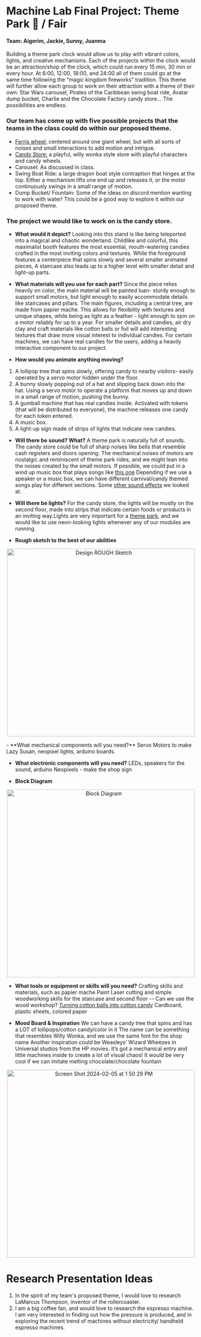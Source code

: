 # Machine Lab Final Project: Theme Park 🎪 / Fair

#### Team: Aigerim, Jackie, Sunny, Juanma

Building a theme park clock would allow us to play with vibrant colors, lights, and creative mechanisms. Each of the projects within the clock would be an attraction/shop of the clock, which could run every 15 min, 30 min or every hour. At 6:00, 12:00, 18:00, and 24:00 all of them could go at the same time following the “magic kingdom fireworks” tradition. This theme will further allow each group to work on their attraction with a theme of their own: Star Wars carousel, Pirates of the Caribbean swing boat ride, Avatar dump bucket, Charlie and the Chocolate Factory candy store… The possibilities are endless. 

### Our team has come up with five possible projects that the teams in the class could do within our proposed theme.
- [Ferris wheel:](https://www.etsy.com/listing/1014716165/miniature-handmade-toy-ferris-wheel) centered around one giant wheel, but with all sorts of noises and small interactions to add motion and intrigue.
- [Candy Store:](https://blog.discoveruniversal.com/dining/candy-shops-universal-orlando/) a playful, willy wonka style store with playful characters and candy wheels.
- Carousel: As discussed in class.
- Swing Boat Ride: a large dragon boat style contraption that hinges at the top. Either a mechanism lifts one end up and releases it, or the motor continuously swings in a small range of motion.
- Dump Bucket/ Fountain: Some of the ideas on discord mention wanting to work with water! This could be a good way to explore it within our proposed theme. 


### The project we would like to work on is the candy store.
- **What would it depict?**
Looking into this stand is like being teleported into a magical and chaotic wonderland. Childlike and colorful, this maximalist booth features the most essential, mouth-watering candies crafted in the most inviting colors and textures. While the foreground features a centerpiece that spins slowly and several smaller animated pieces, A staircase also leads up to a higher level with smaller detail and light-up parts.
- **What materials will you use for each part?**
Since the piece relies heavily on color, the main material will be painted luan- sturdy enough to support small motors, but light enough to easily accommodate details like staircases and pillars.
The main figures, including a central tree, are made from papier mache. This allows for flexibility with textures and unique shapes, while being as light as a feather - light enough to spin on a motor reliably for up to a year.
For smaller details and candies, air dry clay and craft materials like cotton balls or foil will add interesting textures that draw more visual interest to individual candies.
For certain machines, we can have real candies for the users, adding a heavily interactive component to our project. 

- **How would you animate anything moving?**
1. A lollipop tree that spins slowly, offering candy to nearby visitors- easily operated by a servo motor hidden under the floor.
2. A bunny slowly popping out of a hat and slipping back down into the hat. Using a servo motor to operate a platform that moves up and down in a small range of motion, pushing the bunny.
3. A gumball machine that has real candies inside. Activated with tokens (that will be distributed to everyone), the machine releases one candy for each token entered.
4. A music box.
5. A light-up sign made of strips of lights that indicate new candies.

- **Will there be sound? What?**
A theme park is naturally full of sounds. The candy store could be full of sharp noises like bells that resemble cash registers and doors opening. The mechanical noises of motors are nostalgic and reminiscent of theme park rides, and we might lean into the noises created by the small motors.
If possible, we could put in a wind up music box that plays songs like [this one](https://www.youtube.com/watch?v=Bq5lHblFTkI)
Depending if we use a speaker or a music box, we can have different carnival/candy themed songs play for different sections. 
Some [other sound effects](https://freesound.org/people/tyops/packs/14115/) we looked at.

- **Will there be lights?**
For the candy store, the lights will be mostly on the second floor, made into strips that indicate certain foods or products in an inviting way.Lights are very important for a [theme park](), and we would like to use neon-looking lights whenever any of our modules are running.

- **Rough sketch to the best of our abilities**


<p align="center">
<img align="center" width="500" alt="Design ROUGH Sketch" src="https://github.com/juanrozu23/MachineLab/assets/90846682/53a1295b-f697-48df-8b49-3c134bc08b46">
</p>
- **What mechanical components will you need?**
Servo Motors to make Lazy Susan, neopixel lights, arduino boards.

- **What electronic components will you need?**
LEDs, speakers for the sound, arduino
Neopixels - make the shop sign

- **Block Diagram**

<p align="center">
<img width="500" alt="Block Diagram" src="https://github.com/juanrozu23/MachineLab/assets/90846682/2dd1ccd8-353d-4967-869f-eeaa2db4b6bb">
</p>

- **What tools or equipment or skills will you need?**
Crafting skills and materials, such as papier mache
Paint
Laser cutting and simple woodworking skills for the staircase and second floor -- Can we use the wood workshop?
[Turning cotton balls into cotton candy](https://www.youtube.com/watch?v=vHuFizITMdA)
Cardboard, plastic sheets, colored paper

- **Mood Board & Inspiration**
We can have a candy tree that spins and has a LOT of lollipops/cotton candy/color in it
The name can be something that resembles Willy Wonka, and we use the same font for the shop name
Another inspiration could be Weasleys’ Wizard Wheezes in Universal studios from the HP movies. It’s got a mechanical entry and little machines inside to create a lot of visual chaos!
It would be very cool if we can imitate melting chocolate/chocolate fountain


<p align="center">
<img width="500" alt="Screen Shot 2024-02-05 at 1 50 29 PM" src="https://github.com/juanrozu23/MachineLab/assets/90846682/e3236706-9994-4936-810a-fd517773fc45">
</p>

# Research Presentation Ideas
1. In the spirit of my team's proposed theme, I would love to research LaMarcus Thompson, inventor of the rollercoaster. 
2. I am a big coffee fan, and would love to research the espresso machine. I am very interested in finding out how the pressure is produced, and in exploring the recent trend of machines without electricity/ handheld espresso machines. 
